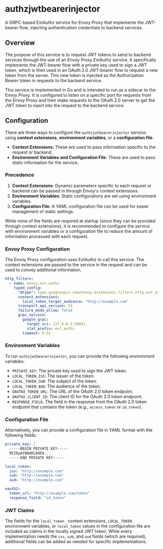 # authzjwtbearerinjector

A GRPC-based ExtAuthz service for Envoy Proxy that implements the JWT-bearer flow, injecting authentication credentials to backend services.

## Overview

The purpose of this service is to request JWT tokens to send to backend services through the use of an Envoy Proxy ExtAuthz service. It specifically implements the JWT-bearer flow with a private key used to sign a JWT token, which is then used in an OAuth 2.0 JWT-bearer flow to request a new token from the server. This new token is injected as the Authorization Bearer token in requests to the backend service.

This service is implemented in Go and is intended to run as a sidecar to the Envoy Proxy. It is configured to listen on a specific port for requests from the Envoy Proxy and then make requests to the OAuth 2.0 server to get the JWT token to inject into the request to the backend service.

## Configuration

There are three ways to configure the `authzjwtbearerinjector` service: using **context extensions**, **environment variables**, or a **configuration file**.

- **Context Extensions**: These are used to pass information specific to the request or backend.
- **Environment Variables and Configuration File**: These are used to pass static information for the service.

### Precedence

1. **Context Extensions**: Dynamic parameters specific to each request or backend can be passed in through Envoy's context extensions.
2. **Environment Variables**: Static configurations are set using environment variables.
3. **Configuration File**: A YAML configuration file can be used for easier management of static settings.

While none of the fields are required at startup (since they can be provided through context extensions), it is recommended to configure the service with environment variables or a configuration file to reduce the amount of information processed with each request.

### Envoy Proxy Configuration

The Envoy Proxy configuration uses ExtAuthz to call this service. The context extensions are passed to the service in the request and can be used to convey additional information.

```yaml
http_filters:
  - name: envoy.ext_authz
    typed_config:
      "@type": type.googleapis.com/envoy.extensions.filters.http.ext_authz.v3.ExtAuthz
      context_extensions:
        local_token_target_audience: "http://example.com"
      transport_api_version: V3
      failure_mode_allow: false
      grpc_service:
        google_grpc:
          target_uri: 127.0.0.1:50051
          stat_prefix: ext_authz
        timeout: 0.5s
```

### Environment Variables

To run `authzjwtbearerinjector`, you can provide the following environment variables:

- `PRIVATE_KEY`: The private key used to sign the JWT token.
- `LOCAL_TOKEN_ISS`: The issuer of the token.
- `LOCAL_TOKEN_SUB`: The subject of the token.
- `LOCAL_TOKEN_AUD`: The audience of the token.
- `OAUTH2_TOKEN_URL`: The URL of the OAuth 2.0 token endpoint.
- `OAUTH2_CLIENT_ID`: The client ID for the OAuth 2.0 token endpoint.
- `RESPONSE_FIELD`: The field in the response from the OAuth 2.0 token endpoint that contains the token (e.g., `access_token` or `id_token`).

### Configuration File

Alternatively, you can provide a configuration file in YAML format with the following fields:

```yaml
private_key: |
  -----BEGIN PRIVATE KEY-----
  MIIEpAIBAAKCAQEA...
  -----END PRIVATE KEY-----

local_token:
  iss: "http://example.com"
  sub: "http://example.com"
  aud: "http://example.com"

oauth2:
  token_url: "http://example.com/token"
  response_field: "id_token"
```

### JWT Claims

The fields for the `local_token_` context extensions, `LOCAL_TOKEN_` environment variables, or `local_token` values in the configuration file are included as claims in the locally signed JWT token. While every implementation needs the `iss`, `sub`, and `aud` fields (which are required), additional fields can be added as needed for specific implementations.
